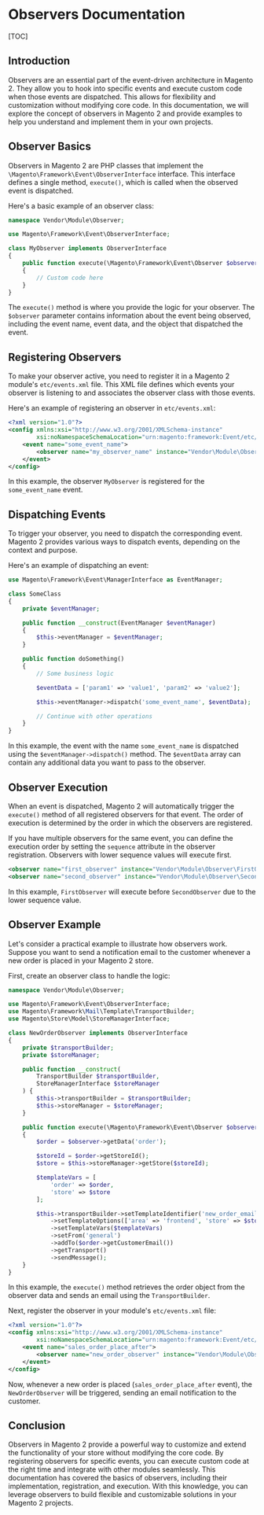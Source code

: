 # Observers Documentation

[TOC]

## Introduction

Observers are an essential part of the event-driven architecture in Magento 2. They allow you to hook into specific
events and execute custom code when those events are dispatched. This allows for flexibility and customization without
modifying core code. In this documentation, we will explore the concept of observers in Magento 2 and provide examples
to help you understand and implement them in your own projects.

## Observer Basics

Observers in Magento 2 are PHP classes that implement the `\Magento\Framework\Event\ObserverInterface` interface. This
interface defines a single method, `execute()`, which is called when the observed event is dispatched.

Here's a basic example of an observer class:

```php
namespace Vendor\Module\Observer;

use Magento\Framework\Event\ObserverInterface;

class MyObserver implements ObserverInterface
{
    public function execute(\Magento\Framework\Event\Observer $observer)
    {
        // Custom code here
    }
}
```

The `execute()` method is where you provide the logic for your observer. The `$observer` parameter contains information
about the event being observed, including the event name, event data, and the object that dispatched the event.

## Registering Observers

To make your observer active, you need to register it in a Magento 2 module's `etc/events.xml` file. This XML file
defines which events your observer is listening to and associates the observer class with those events.

Here's an example of registering an observer in `etc/events.xml`:

```xml
<?xml version="1.0"?>
<config xmlns:xsi="http://www.w3.org/2001/XMLSchema-instance"
        xsi:noNamespaceSchemaLocation="urn:magento:framework:Event/etc/events.xsd">
    <event name="some_event_name">
        <observer name="my_observer_name" instance="Vendor\Module\Observer\MyObserver"/>
    </event>
</config>
```

In this example, the observer `MyObserver` is registered for the `some_event_name` event.

## Dispatching Events

To trigger your observer, you need to dispatch the corresponding event. Magento 2 provides various ways to dispatch
events, depending on the context and purpose.

Here's an example of dispatching an event:

```php
use Magento\Framework\Event\ManagerInterface as EventManager;

class SomeClass
{
    private $eventManager;

    public function __construct(EventManager $eventManager)
    {
        $this->eventManager = $eventManager;
    }

    public function doSomething()
    {
        // Some business logic

        $eventData = ['param1' => 'value1', 'param2' => 'value2'];

        $this->eventManager->dispatch('some_event_name', $eventData);

        // Continue with other operations
    }
}
```

In this example, the event with the name `some_event_name` is dispatched using the `$eventManager->dispatch()` method.
The `$eventData` array can contain any additional data you want to pass to the observer.

## Observer Execution

When an event is dispatched, Magento 2 will automatically trigger the `execute()` method of all registered observers for
that event. The order of execution is determined by the order in which the observers are registered.

If you have multiple observers for the same event, you can define the execution order by setting the `sequence`
attribute in the observer registration. Observers with lower sequence values will execute first.

```xml
<observer name="first_observer" instance="Vendor\Module\Observer\FirstObserver" sequence="10"/>
<observer name="second_observer" instance="Vendor\Module\Observer\SecondObserver" sequence="20"/>
```

In this example, `FirstObserver` will execute before `SecondObserver` due to the lower sequence value.

## Observer Example

Let's consider a practical example to illustrate how observers work. Suppose you want to send a notification email to
the customer whenever a new order is placed in your Magento 2 store.

First, create an observer class to handle the logic:

```php
namespace Vendor\Module\Observer;

use Magento\Framework\Event\ObserverInterface;
use Magento\Framework\Mail\Template\TransportBuilder;
use Magento\Store\Model\StoreManagerInterface;

class NewOrderObserver implements ObserverInterface
{
    private $transportBuilder;
    private $storeManager;

    public function __construct(
        TransportBuilder $transportBuilder,
        StoreManagerInterface $storeManager
    ) {
        $this->transportBuilder = $transportBuilder;
        $this->storeManager = $storeManager;
    }

    public function execute(\Magento\Framework\Event\Observer $observer)
    {
        $order = $observer->getData('order');

        $storeId = $order->getStoreId();
        $store = $this->storeManager->getStore($storeId);

        $templateVars = [
            'order' => $order,
            'store' => $store
        ];

        $this->transportBuilder->setTemplateIdentifier('new_order_email_template')
            ->setTemplateOptions(['area' => 'frontend', 'store' => $storeId])
            ->setTemplateVars($templateVars)
            ->setFrom('general')
            ->addTo($order->getCustomerEmail())
            ->getTransport()
            ->sendMessage();
    }
}
```

In this example, the `execute()` method retrieves the order object from the observer data and sends an email using
the `TransportBuilder`.

Next, register the observer in your module's `etc/events.xml` file:

```xml
<?xml version="1.0"?>
<config xmlns:xsi="http://www.w3.org/2001/XMLSchema-instance"
        xsi:noNamespaceSchemaLocation="urn:magento:framework:Event/etc/events.xsd">
    <event name="sales_order_place_after">
        <observer name="new_order_observer" instance="Vendor\Module\Observer\NewOrderObserver" />
    </event>
</config>
```

Now, whenever a new order is placed (`sales_order_place_after` event), the `NewOrderObserver` will be triggered, sending
an email notification to the customer.

## Conclusion

Observers in Magento 2 provide a powerful way to customize and extend the functionality of your store without modifying
the core code. By registering observers for specific events, you can execute custom code at the right time and integrate
with other modules seamlessly. This documentation has covered the basics of observers, including their implementation,
registration, and execution. With this knowledge, you can leverage observers to build flexible and customizable
solutions in your Magento 2 projects.
